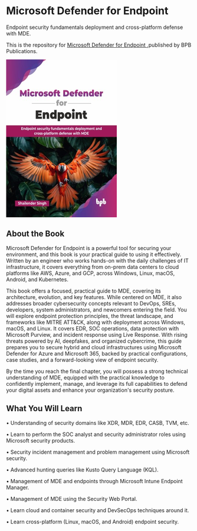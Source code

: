 # Microsoft Defender for Endpoint

Endpoint security fundamentals deployment and cross-platform defense with MDE.

This is the repository for [Microsoft Defender for Endpoint
](https://bpbonline.com/products/microsoft-defender-for-endpoint?variant=44609137049800),published by BPB Publications.

<img src="9789365894028.jpg">

## About the Book
Microsoft Defender for Endpoint is a powerful tool for securing your environment, and this book is your practical guide to using it effectively. Written by an engineer who works hands-on with the daily challenges of IT infrastructure, it covers everything from on-prem data centers to cloud platforms like AWS, Azure, and GCP, across Windows, Linux, macOS, Android, and Kubernetes.

This book offers a focused, practical guide to MDE, covering its architecture, evolution, and key features. While centered on MDE, it also addresses broader cybersecurity concepts relevant to DevOps, SREs, developers, system administrators, and newcomers entering the field. You will explore endpoint protection principles, the threat landscape, and frameworks like MITRE ATT&CK, along with deployment across Windows, macOS, and Linux. It covers EDR, SOC operations, data protection with Microsoft Purview, and incident response using Live Response. With rising threats powered by AI, deepfakes, and organized cybercrime, this guide prepares you to secure hybrid and cloud infrastructures using Microsoft Defender for Azure and Microsoft 365, backed by practical configurations, case studies, and a forward-looking view of endpoint security.

By the time you reach the final chapter, you will possess a strong technical understanding of MDE, equipped with the practical knowledge to confidently implement, manage, and leverage its full capabilities to defend your digital assets and enhance your organization's security posture.

## What You Will Learn
• Understanding of security domains like XDR, MDR, EDR, CASB, TVM, etc. 

• Learn to perform the SOC analyst and security administrator roles using Microsoft security products.

• Security incident management and problem management using Microsoft security.

• Advanced hunting queries like Kusto Query Language (KQL).

• Management of MDE and endpoints through Microsoft Intune Endpoint Manager.

• Management of MDE using the Security Web Portal.

• Learn cloud and container security and DevSecOps techniques around it.

• Learn cross-platform (Linux, macOS, and Android) endpoint security.
